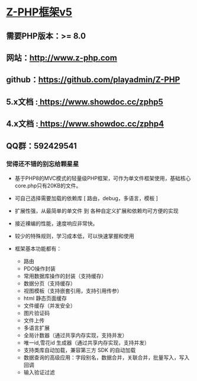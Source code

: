 # [Z-PHP框架v5](http://www.z-php.com)
## 需要PHP版本：>= 8.0
## 网站：<a href="http://www.z-php.com/" target="_blank">http://www.z-php.com</a>
## github：<a href="https://github.com/playadmin/Z-PHP" target="_blank">https://github.com/playadmin/Z-PHP</a>
## 5.x文档 :<a href="https://www.showdoc.cc/zphp4" target="_blank"> https://www.showdoc.cc/zphp5</a>
## 4.x文档 :<a href="https://www.showdoc.cc/zphp4" target="_blank"> https://www.showdoc.cc/zphp4</a>
## QQ群：592429541
### 觉得还不错的别忘给颗星星

- 基于PHP8的MVC模式的轻量级PHP框架，可作为单文件框架使用，基础核心core.php只有20KB的文件。
- 可自己选择需要加载的依赖库 [ 路由，debug，多语言，模板 ]
- 扩展性强，从最简单的单文件 到 各种自定义扩展和依赖均可方便的实现

- 接近裸编的性能，速度响应非常快。
- 较少的特殊规则，学习成本低，可以快速掌握和使用

- 框架基本功能都有：
    - 路由
    - PDO操作封装
    - 常用数据库操作的封装（支持缓存）
    - 数据分页（支持缓存）
    - 视图模板（支持嵌套引用，支持引用传参）
    - html 静态页面缓存
    - 文件缓存（并发安全）
    - 图片验证码
    - 文件上传
    - 多语言扩展
    - 全局计数器（通过共享内存实现，支持并发）
    - 唯一id,雪花id 生成器（通过共享内存实现，支持并发）
    - 支持类库自动加载，兼容第三方 SDK 的自动加载
    - 数据查询的高级应用：字段别名，数据合并，关联合并，批量写入，写入回调
    - 输入验证过滤

